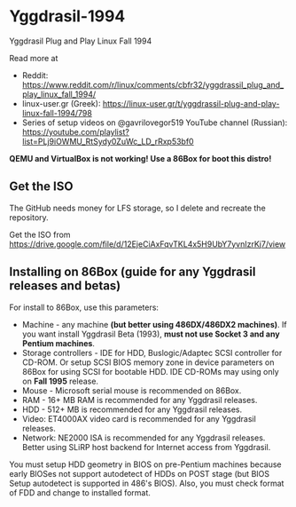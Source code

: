 # Yggdrasil-1994
Yggdrasil Plug and Play Linux Fall 1994

Read more at

  - Reddit: https://www.reddit.com/r/linux/comments/cbfr32/yggdrassil_plug_and_play_linux_fall_1994/
  - linux-user.gr (Greek): https://linux-user.gr/t/yggdrassil-plug-and-play-linux-fall-1994/798
  - Series of setup videos on @gavrilovegor519 YouTube channel (Russian): https://youtube.com/playlist?list=PLj9iOWMU_RtSydy0ZuWc_LD_rRxp53bf0

**QEMU and VirtualBox is not working! Use a 86Box for boot this distro!**

## Get the ISO
The GitHub needs money for LFS storage, so I delete and recreate the repository.

Get the ISO from https://drive.google.com/file/d/12EjeCiAxFqvTKL4x5H9UbY7yvnIzrKj7/view

## Installing on 86Box (guide for any Yggdrasil releases and betas)

For install to 86Box, use this parameters:

  - Machine - any machine **(but better using 486DX/486DX2 machines)**. If you want install Yggdrasil Beta (1993), **must not use Socket 3 and any Pentium machines**.
  - Storage controllers - IDE for HDD, Buslogic/Adaptec SCSI controller for CD-ROM. Or setup SCSI BIOS memory zone in device parameters on 86Box for using SCSI for bootable HDD. IDE CD-ROMs may using only on **Fall 1995** release.
  - Mouse - Microsoft serial mouse is recommended on 86Box.
  - RAM - 16+ MB RAM is recommended for any Yggdrasil releases.
  - HDD - 512+ MB is recommended for any Yggdrasil releases.
  - Video: ET4000AX video card is recommended for any Yggdrasil releases.
  - Network: NE2000 ISA is recommended for any Yggdrasil releases. Better using SLiRP host backend for Internet access from Yggdrasil.

You must setup HDD geometry in BIOS on pre-Pentium machines because early BIOSes not support autodetect of HDDs on POST stage (but BIOS Setup autodetect is supported in 486's BIOS). Also, you must check format of FDD and change to installed format.
